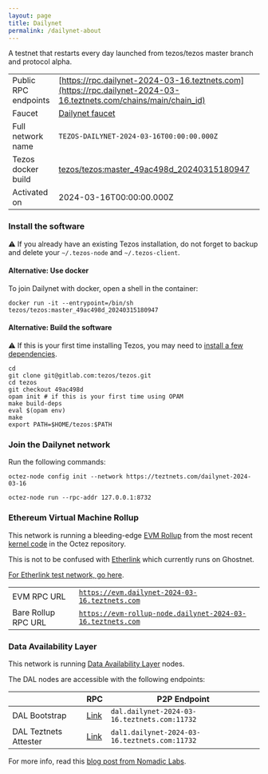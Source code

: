 ```yaml
---
layout: page
title: Dailynet
permalink: /dailynet-about
---
```


A testnet that restarts every day launched from tezos/tezos master branch and protocol alpha.

| | |
|-------|---------------------|
| Public RPC endpoints | [https://rpc.dailynet-2024-03-16.teztnets.com](https://rpc.dailynet-2024-03-16.teztnets.com/chains/main/chain_id)<br/> |
| Faucet | [Dailynet faucet](https://faucet.dailynet-2024-03-16.teztnets.com) |
| Full network name | `TEZOS-DAILYNET-2024-03-16T00:00:00.000Z` |
| Tezos docker build | [tezos/tezos:master_49ac498d_20240315180947](https://hub.docker.com/r/tezos/tezos/tags?page=1&ordering=last_updated&name=master_49ac498d_20240315180947) |
| Activated on | 2024-03-16T00:00:00.000Z |





### Install the software

⚠️  If you already have an existing Tezos installation, do not forget to backup and delete your `~/.tezos-node` and `~/.tezos-client`.



#### Alternative: Use docker

To join Dailynet with docker, open a shell in the container:

```
docker run -it --entrypoint=/bin/sh tezos/tezos:master_49ac498d_20240315180947
```

#### Alternative: Build the software

⚠️  If this is your first time installing Tezos, you may need to [install a few dependencies](https://tezos.gitlab.io/introduction/howtoget.html#setting-up-the-development-environment-from-scratch).

```
cd
git clone git@gitlab.com:tezos/tezos.git
cd tezos
git checkout 49ac498d
opam init # if this is your first time using OPAM
make build-deps
eval $(opam env)
make
export PATH=$HOME/tezos:$PATH
```

### Join the Dailynet network

Run the following commands:

```
octez-node config init --network https://teztnets.com/dailynet-2024-03-16

octez-node run --rpc-addr 127.0.0.1:8732
```


### Ethereum Virtual Machine Rollup

This network is running a bleeding-edge [EVM Rollup](https://docs.etherlink.com/welcome/what-is-etherlink) from the most recent [kernel code](https://gitlab.com/tezos/tezos/-/tree/master/etherlink) in the Octez repository.

This is not to be confused with [Etherlink](https://docs.etherlink.com/get-started/connect-your-wallet-to-etherlink) which currently runs on Ghostnet.

[For Etherlink test network, go here](https://docs.etherlink.com/get-started/connect-your-wallet-to-etherlink).

| | |
|-------|---------------------|
| EVM RPC URL | [`https://evm.dailynet-2024-03-16.teztnets.com`](https://evm.dailynet-2024-03-16.teztnets.com) |
| Bare Rollup RPC URL | [`https://evm-rollup-node.dailynet-2024-03-16.teztnets.com`](https://evm-rollup-node.dailynet-2024-03-16.teztnets.com/global/block/head) |




### Data Availability Layer

This network is running [Data Availability Layer](https://tezos.gitlab.io/shell/dal.html) nodes.


The DAL nodes are accessible with the following endpoints:

| | RPC | P2P Endpoint |
|------------|---------|--------------|
| DAL Bootstrap | [Link](https://dal-bootstrap-rpc.dailynet-2024-03-16.teztnets.com/p2p/gossipsub/scores) | `dal.dailynet-2024-03-16.teztnets.com:11732` |
| DAL Teztnets Attester | [Link](https://dal-attester-rpc.dailynet-2024-03-16.teztnets.com/p2p/gossipsub/scores) | `dal1.dailynet-2024-03-16.teztnets.com:11732` |


For more info, read this [blog post from Nomadic Labs](https://research-development.nomadic-labs.com/data-availability-layer-tezos.html).




